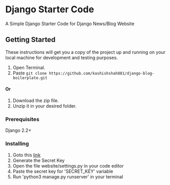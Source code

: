 # Django Starter Code

A Simple Django Starter Code for Django News/Blog Website

## Getting Started

These instructions will get you a copy of the project up and running on your local machine for development and testing purposes.

1. Open Terminal.
2. Paste `git clone https://github.com/kashishshah881/django-blog-boilerplate.git`
#### Or
1. Download the zip file.
2. Unzip it in your desired folder.


### Prerequisites

Django 2.2+


### Installing

1. Goto this [link](http://bit.ly/2HfakzQ)
2. Generate the Secret Key
3. Open the file website/settings.py in your code editor
4. Paste the secret key for 'SECRET_KEY' variable 
5. Run 'python3 manage.py runserver' in your terminal


